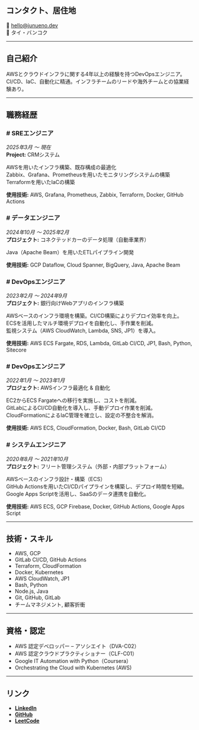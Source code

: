 ## コンタクト、居住地
📧 hello@junueno.dev  
📍 タイ・バンコク  

---

## 自己紹介  
AWSとクラウドインフラに関する4年以上の経験を持つDevOpsエンジニア。  
CI/CD、IaC、自動化に精通。インフラチームのリードや海外チームとの協業経験あり。   

---

## 職務経歴
### # SREエンジニア
_2025年3月 〜 現在_  
**Project:** CRMシステム    


AWSを用いたインフラ構築、既存構成の最適化   
Zabbix、Grafana、Prometheusを用いたモニタリングシステムの構築   
Terraformを用いたIaCの構築   


**使用技術:** AWS, Grafana, Prometheus, Zabbix, Terraform, Docker, GitHub Actions  

### # データエンジニア
_2024年10月 〜 2025年2月_  
**プロジェクト:** コネクテッドカーのデータ処理（自動車業界）  


Java（Apache Beam）を用いたETLパイプライン開発   


**使用技術:** GCP Dataflow, Cloud Spanner, BigQuery, Java, Apache Beam  

### # DevOpsエンジニア
_2023年2月 〜 2024年9月_  
**プロジェクト:** 銀行向けWebアプリのインフラ構築  


AWSベースのインフラ環境を構築。CI/CD構築によりデプロイ効率を向上。  
ECSを活用したマルチ環境デプロイを自動化し、手作業を削減。  
監視システム（AWS CloudWatch, Lambda, SNS, JP1）を導入。  


**使用技術:** AWS ECS Fargate, RDS, Lambda, GitLab CI/CD, JP1, Bash, Python, Sitecore  

### # DevOpsエンジニア
_2022年1月 〜 2023年1月_  
**プロジェクト:** AWSインフラ最適化 & 自動化  


EC2からECS Fargateへの移行を実施し、コストを削減。  
GitLabによるCI/CD自動化を導入し、手動デプロイ作業を削減。  
CloudFormationによるIaC管理を確立し、設定の不整合を解消。  


**使用技術:** AWS ECS, CloudFormation, Docker, Bash, GitLab CI/CD  

### # システムエンジニア
_2020年8月 〜 2021年10月_  
**プロジェクト:** フリート管理システム（外部・内部プラットフォーム）  


AWSベースのインフラ設計・構築（ECS）  
GitHub Actionsを用いたCI/CDパイプラインを構築し、デプロイ時間を短縮。  
Google Apps Scriptを活用し、SaaSのデータ連携を自動化。  


**使用技術:** AWS ECS, GCP Firebase, Docker, GitHub Actions, Google Apps Script

---

## 技術・スキル
- AWS, GCP  
- GitLab CI/CD, GitHub Actions  
- Terraform, CloudFormation  
- Docker, Kubernetes  
- AWS CloudWatch, JP1  
- Bash, Python  
- Node.js, Java  
- Git, GitHub, GitLab  
- チームマネジメント, 顧客折衝   

---

## 資格・認定
- AWS 認定デベロッパー – アソシエイト（DVA-C02）  
- AWS 認定クラウドプラクティショナー（CLF-C01）  
- Google IT Automation with Python（Coursera）    
- Orchestrating the Cloud with Kubernetes (AWS)    

---

## リンク
- **[LinkedIn](https://www.linkedin.com/in/jun-uen0)**  
- **[GitHub](https://github.com/jun-uen0)**  
- **[LeetCode](https://leetcode.com/u/jun-uen0)**   
